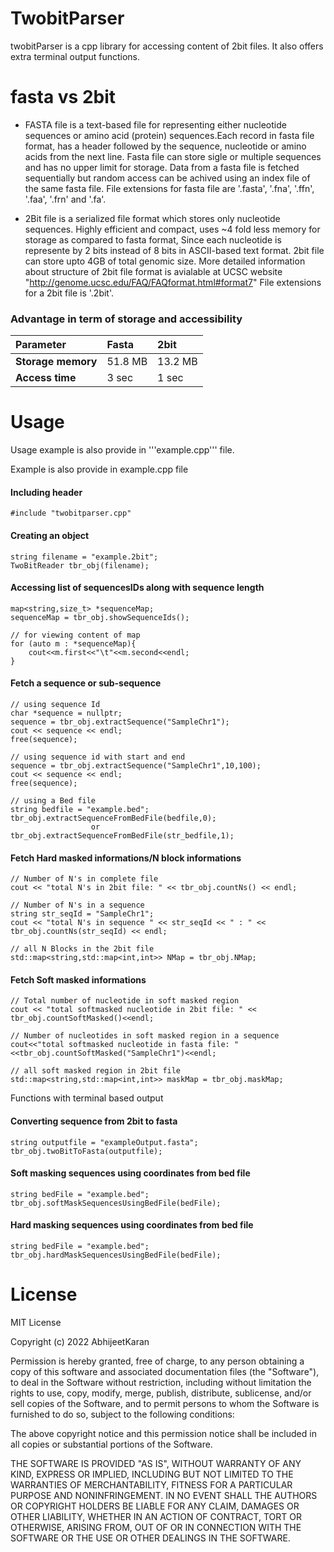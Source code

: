 # TwobitParser
twobitParser is a cpp library for accessing content of 2bit files. It also offers extra terminal output functions.

# fasta vs 2bit
- FASTA file is a text-based file for representing either nucleotide sequences or amino acid (protein) sequences.Each record in fasta file format, has a header followed by the sequence, nucleotide or amino acids from the next line. Fasta file can store sigle or multiple sequences and has no upper limit for storage. Data from a fasta file is fetched sequentially but random access can be achived using an index file of the same fasta file.
File extensions for fasta file are '.fasta', '.fna', '.ffn', '.faa', '.frn' and '.fa'.

- 2Bit file is a serialized file format which stores only nucleotide sequences. Highly efficient and compact, uses ~4 fold less memory for storage as compared to fasta format, Since each nucleotide is represente by 2 bits instead of 8 bits in ASCII-based text format. 2bit file can store upto 4GB of total genomic size.
More detailed information about structure of 2bit file format is avialable at UCSC website "http://genome.ucsc.edu/FAQ/FAQformat.html#format7"
File extensions for a 2bit file is '.2bit'.
	
### Advantage in term of storage and accessibility
| Parameter           | Fasta     | 2bit     |
| :------------------ | :-------- | :------- |
| **Storage memory**  | 51.8 MB   | 13.2 MB  |
| **Access time**     | 3 sec     | 1 sec    |
  
# Usage
Usage example is also provide in '''example.cpp''' file.

Example is also provide in example.cpp file 
  #### Including header
    #include "twobitparser.cpp"
  
  #### Creating an object
    string filename = "example.2bit";
    TwoBitReader tbr_obj(filename);

  #### Accessing list of sequencesIDs along with sequence length
    map<string,size_t> *sequenceMap;
    sequenceMap = tbr_obj.showSequenceIds();
   
    // for viewing content of map
    for (auto m : *sequenceMap){
        cout<<m.first<<"\t"<<m.second<<endl;
    }
  
  #### Fetch a sequence or sub-sequence
    // using sequence Id
    char *sequence = nullptr;
    sequence = tbr_obj.extractSequence("SampleChr1");
    cout << sequence << endl; 
    free(sequence);
  
    // using sequence id with start and end
    sequence = tbr_obj.extractSequence("SampleChr1",10,100);
    cout << sequence << endl;
    free(sequence);
  
    // using a Bed file
    string bedfile = "example.bed";
    tbr_obj.extractSequenceFromBedFile(bedfile,0);
                      or
    tbr_obj.extractSequenceFromBedFile(str_bedfile,1);
	
  
   #### Fetch Hard masked informations/N block informations
    // Number of N's in complete file
    cout << "total N's in 2bit file: " << tbr_obj.countNs() << endl;
    
    // Number of N's in a sequence
    string str_seqId = "SampleChr1";
    cout << "total N's in sequence " << str_seqId << " : " << tbr_obj.countNs(str_seqId) << endl;
    
    // all N Blocks in the 2bit file
    std::map<string,std::map<int,int>> NMap = tbr_obj.NMap;
  
    
   #### Fetch Soft masked informations
    // Total number of nucleotide in soft masked region
    cout << "total softmasked nucleotide in 2bit file: " << tbr_obj.countSoftMasked()<<endl;
  
    // Number of nucleotides in soft masked region in a sequence
    cout<<"total softmasked nucleotide in fasta file: "<<tbr_obj.countSoftMasked("SampleChr1")<<endl;
  
    // all soft masked region in 2bit file
    std::map<string,std::map<int,int>> maskMap = tbr_obj.maskMap;
  
Functions with terminal based output
   #### Converting sequence from 2bit to fasta
    string outputfile = "exampleOutput.fasta";
    tbr_obj.twoBitToFasta(outputfile);
  
   #### Soft masking sequences using coordinates from bed file
    string bedFile = "example.bed";
    tbr_obj.softMaskSequencesUsingBedFile(bedFile);
  
   #### Hard masking sequences using coordinates from bed file
    string bedFile = "example.bed";
    tbr_obj.hardMaskSequencesUsingBedFile(bedFile);

# License
MIT License

Copyright (c) 2022 AbhijeetKaran

Permission is hereby granted, free of charge, to any person obtaining a copy
of this software and associated documentation files (the "Software"), to deal
in the Software without restriction, including without limitation the rights
to use, copy, modify, merge, publish, distribute, sublicense, and/or sell
copies of the Software, and to permit persons to whom the Software is
furnished to do so, subject to the following conditions:

The above copyright notice and this permission notice shall be included in all
copies or substantial portions of the Software.

THE SOFTWARE IS PROVIDED "AS IS", WITHOUT WARRANTY OF ANY KIND, EXPRESS OR
IMPLIED, INCLUDING BUT NOT LIMITED TO THE WARRANTIES OF MERCHANTABILITY,
FITNESS FOR A PARTICULAR PURPOSE AND NONINFRINGEMENT. IN NO EVENT SHALL THE
AUTHORS OR COPYRIGHT HOLDERS BE LIABLE FOR ANY CLAIM, DAMAGES OR OTHER
LIABILITY, WHETHER IN AN ACTION OF CONTRACT, TORT OR OTHERWISE, ARISING FROM,
OUT OF OR IN CONNECTION WITH THE SOFTWARE OR THE USE OR OTHER DEALINGS IN THE
SOFTWARE.
